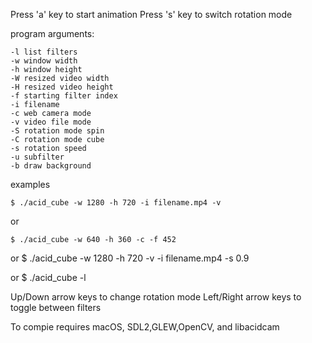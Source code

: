 
Press 'a' key to start animation
Press 's' key to switch rotation mode

program arguments:

	-l list filters
	-w window width
	-h window height
	-W resized video width
	-H resized video height
	-f starting filter index
	-i filename
	-c web camera mode
	-v video file mode
	-S rotation mode spin
	-C rotation mode cube 
	-s rotation speed
	-u subfilter
	-b draw background

examples

	$ ./acid_cube -w 1280 -h 720 -i filename.mp4 -v

or

	$ ./acid_cube -w 640 -h 360 -c -f 452

or
	$ ./acid_cube -w 1280 -h 720 -v -i filename.mp4 -s 0.9

or
	$ ./acid_cube -l



Up/Down arrow keys to change rotation mode
Left/Right arrow keys to toggle between filters

To compie requires macOS, SDL2,GLEW,OpenCV, and libacidcam
